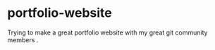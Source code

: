 # portfolio-website
Trying to make a great portfolio website with my great git community members .
<!-- cheking the git command -->